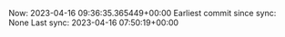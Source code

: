 Now: 2023-04-16 09:36:35.365449+00:00 Earliest commit since sync: None Last sync: 2023-04-16 07:50:19+00:00
